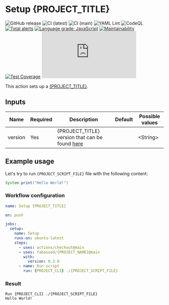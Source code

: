 # Setup {PROJECT_TITLE}

![GitHub release](https://img.shields.io/github/v/release/fabasoad/{PROJECT_NAME}?include_prereleases) ![CI (latest)](https://github.com/fabasoad/{PROJECT_NAME}/workflows/CI%20(latest)/badge.svg) ![CI (main)](https://github.com/fabasoad/{PROJECT_NAME}/workflows/CI%20(main)/badge.svg) ![YAML Lint](https://github.com/fabasoad/{PROJECT_NAME}/workflows/YAML%20Lint/badge.svg) ![CodeQL](https://github.com/fabasoad/{PROJECT_NAME}/workflows/CodeQL/badge.svg) [![Total alerts](https://img.shields.io/lgtm/alerts/g/fabasoad/{PROJECT_NAME}.svg?logo=lgtm&logoWidth=18)](https://lgtm.com/projects/g/fabasoad/{PROJECT_NAME}/alerts/) [![Language grade: JavaScript](https://img.shields.io/lgtm/grade/javascript/g/fabasoad/{PROJECT_NAME}.svg?logo=lgtm&logoWidth=18)](https://lgtm.com/projects/g/fabasoad/{PROJECT_NAME}/context:javascript) [![Maintainability](https://api.codeclimate.com/v1/badges/e259e98506d3691ab916/maintainability)](https://codeclimate.com/github/fabasoad/{PROJECT_NAME}/maintainability) [![Test Coverage](https://api.codeclimate.com/v1/badges/b49fa7426cb26ac028a9/test_coverage)](https://codeclimate.com/github/fabasoad/{PROJECT_NAME}/test_coverage) [![Known Vulnerabilities](https://snyk.io/test/github/fabasoad/{PROJECT_NAME}/badge.svg?targetFile=package.json)](https://snyk.io/test/github/fabasoad/{PROJECT_NAME}?targetFile=package.json)

This action sets up a [{PROJECT_TITLE}]({PROJECT_URL}).

## Inputs

| Name    | Required | Description                                                     | Default | Possible values |
|---------|----------|-----------------------------------------------------------------|---------|-----------------|
| version | Yes      | {PROJECT_TITLE} version that can be found [here]({PROJECT_URL}) |         | &lt;String&gt;  |

## Example usage

Let's try to run `{PROJECT_SCRIPT_FILE}` file with the following content:

```java
System.print("Hello World!")
```

### Workflow configuration

```yaml
name: Setup {PROJECT_TITLE}

on: push

jobs:
  setup:
    name: Setup
    runs-on: ubuntu-latest
    steps:
      - uses: actions/checkout@main
      - uses: fabasoad/{PROJECT_NAME}@main
        with:
          version: 0.3.0
      - name: Run script
        run: {PROJECT_CLI} ./{PROJECT_SCRIPT_FILE}
```

### Result

```shell
Run {PROJECT_CLI} ./{PROJECT_SCRIPT_FILE}
Hello World!
```
